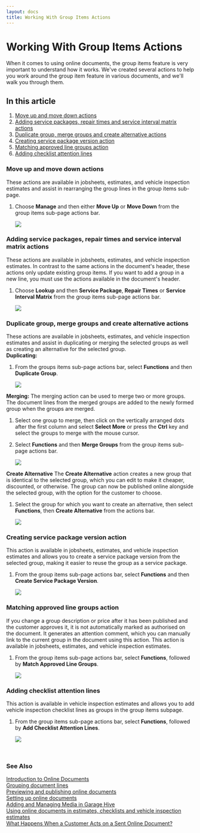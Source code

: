 ```yaml
---
layout: docs
title: Working With Group Items Actions
---
```


# Working With Group Items Actions
When it comes to using online documents, the group items feature is very important to understand how it works. We've created several actions to help you work around the group item feature in various documents, and we'll walk you through them.

## In this article
1. [Move up and move down actions](#move-up-and-move-down-actions)
2. [Adding service packages, repair times and service interval matrix actions](#adding-service-packages-repair-times-and-service-interval-matrix-actions)
3. [Duplicate group, merge groups and create alternative actions](#Duplicate-group,-merge-groups-and-create-alternative-actions)
4. [Creating service package version action](#creating-service-package-version-action)
5. [Matching approved line groups action](#matching-approved-line-groups-action)
6. [Adding checklist attention lines](Adding-checklist-attention-lines)


### Move up and move down actions
These actions are available in jobsheets, estimates, and vehicle inspection estimates and assist in rearranging the group lines in the group items sub-page.
1. Choose **Manage** and then either **Move Up** or **Move Down** from the group items sub-page actions bar.

   ![](media/garagehive-group-actions1.gif)


### Adding service packages, repair times and service interval matrix actions
These actions are available in jobsheets, estimates, and vehicle inspection estimates. In contrast to the same actions in the document's header, these actions only update existing group items. If you want to add a group in a new line, you must use the actions available in the document's header.
1. Choose **Lookup** and then **Service Package**, **Repair Times** or **Service Interval Matrix** from the group items sub-page actions bar.

   ![](media/garagehive-group-actions2.gif)


### Duplicate group, merge groups and create alternative actions
These actions are available in jobsheets, estimates, and vehicle inspection estimates and assist in duplicating or merging the selected groups as well as creating an alternative for the selected group. <br>
**Duplicating:**
1. From the groups items sub-page actions bar, select **Functions** and then **Duplicate Group**.

   ![](media/garagehive-group-actions3.gif)

**Merging:**
The merging action can be used to merge two or more groups. The document lines from the merged groups are added to the newly formed group when the groups are merged.
1. Select one group to merge, then click on the vertically arranged dots after the first column and select **Select More** or press the **Ctrl** key and select the groups to merge with the mouse cursor.
2. Select **Functions** and then **Merge Groups** from the group items sub-page actions bar.

   ![](media/garagehive-group-actions3-1.gif)

**Create Alternative**
The **Create Alternative** action creates a new group that is identical to the selected group, which you can edit to make it cheaper, discounted, or otherwise. The group can now be published online alongside the selected group, with the option for the customer to choose. 
1. Select the group for which you want to create an alternative, then select **Functions**, then **Create Alternative** from the actions bar.

   ![](media/garagehive-group-actions3-2.gif)

### Creating service package version action
This action is available in jobsheets, estimates, and vehicle inspection estimates and allows you to create a service package version from the selected group, making it easier to reuse the group as a service package.
1. From the group items sub-page actions bar, select **Functions** and then **Create Service Package Version**.

   ![](media/garagehive-group-actions4.gif)


### Matching approved line groups action
If you change a group description or price after it has been published and the customer approves it, it is not automatically marked as authorised on the document. It generates an attention comment, which you can manually link to the current group in the document using this action. This action is available in jobsheets, estimates, and vehicle inspection estimates.
1. From the group items sub-page actions bar, select **Functions**, followed by **Match Approved Line Groups**.

   ![](media/garagehive-group-actions5.png)

### Adding checklist attention lines
This action is available in vehicle inspection estimates and allows you to add vehicle inspection checklist lines as groups in the group items subpage.
1. From the group items sub-page actions bar, select **Functions**, followed by **Add Checklist Attention Lines**.

   ![](media/garagehive-group-actions6.gif)


<br>

### **See Also**

[Introduction to Online Documents](garagehive-online-documents-introduction.html) \
[Grouping document lines](garagehive-group-items-grouping-document-lines.html) \
[Previewing and publishing online documents](garagehive-online-documents-previewing-and-publishing-online-documents.html) \
[Setting up online documents](garagehive-online-documents-setting-up-online-documents.html) \
[Adding and Managing Media in Garage Hive](garagehive-online-documents-adding-and-managing-media.html) \
[Using online documents in estimates, checklists and vehicle inspection estimates](garagehive-online-documents-using-online-documents-in-estimates-checklists-and-vehicle-inspection-estimates.html) \
[What Happens When a Customer Acts on a Sent Online Document?](garagehive-online-documents-what-happens-for-customers-actions.html)
